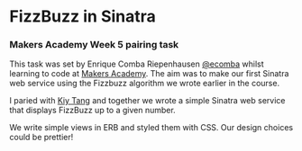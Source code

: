 FizzBuzz in Sinatra
===================

### Makers Academy Week 5 pairing task

This task was set by Enrique Comba Riepenhausen
[@ecomba](http://twitter.com/ecomba) whilst learning to code at
[Makers Academy](http://www.makersacademy.com). The aim was to make our first
Sinatra web service using the Fizzbuzz algorithm we wrote earlier in the course.

I paried with [Kiy Tang](https://github.com/kiytang) and together we wrote a
simple Sinatra web service that displays FizzBuzz up to a given number.

We write simple views in ERB and styled them with CSS. Our design choices could
be prettier!
